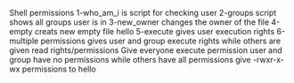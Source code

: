 Shell permissions
1-who_am_i is script for checking user
2-groups script shows all groups user is in
3-new_owner changes the owner of the file
4-empty creats new empty file hello
5-execute gives user execution rights
6-multiple permissions gives user and group execute rights while others are given read rights/permissions
Give everyone execute permission
user and group have no permissions while others have all permissions
give -rwxr-x-wx permissions to hello
